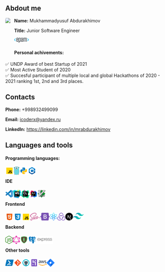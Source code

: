 ## Abdout me

<img src="https://avatars.githubusercontent.com/u/59238478?v=4" height="110" style="border-radius:10%; margin: 0 12px 0 0" align="left">

**Name:** Mukhammadyusuf Abdurakhimov

**Title:** Junior Software Engineer

<img src="./techs/epam.svg" height="16px">

#### Personal achivements:

✅ UNDP Award of best Startup of 2021 <br>
✅ Most Active Student of 2020 <br>
✅ Succesful participant of multiple local and global Hackathons of 2020 - 2021 ranking 1st, 2nd and 3rd places.

## Contacts

**Phone:** +998932499099

**Email:** icoderx@yandex.ru

**LinkedIn:** https://linkedin.com/in/mrabdurakhimov

## Languages and tools

#### Programming languages:

<img align="left" alt="JavaScript" height="26px" src="./techs/javascript.svg" />
<img align="left" alt="golang" height="26px" src="./techs/golang.svg" />
<img align="left" alt="python" height="26px" src="./techs/python.svg" />
<img align="left" alt="C++" height="26px" src="./techs/c++.svg" />
<br>

#### IDE

<img align="left" alt="Visual Studio Code" height="24px" src="./techs/vs-code.svg" />
<img align="left" alt="Webstrom" height="26px" src="./techs/webstorm.svg" />
<img align="left" alt="Webstrom" height="26px" src="./techs/clion.svg" />
<img align="left" alt="IntelliJ IDEA" height="26px" src="./techs/intellij.svg" />
<img align="left" alt="Vim" height="24px" src="./techs/vim.svg" />
<!-- <img align="left" alt="Vim" height="26px" src="./techs/vim.svg" /> -->
<br>

#### Frontend

<img align="left" alt="HTML" height="26px" src="./techs/html.svg" alt="html" />
<img align="left" alt="CSS" height="26px" src="./techs/css.svg" />
<img align="left" alt="CSS" height="26px" src="./techs/javascript.svg" />
<img align="left" alt="Sass" height="24px" src="./techs/sass.svg" />
<img align="left" alt="Bootstrap" height="24px" src="./techs/bootstrap.svg" />
<img align="left" alt="react" height="24px" src="./techs/react.svg" />
<img align="left" alt="react" height="24px" src="./techs/redux.svg" />
<img align="left" alt="NextJS" width="24px" src="./techs/nextjs.svg" />
<img align="left" alt="Tailwind" height="20px" src="./techs/tailwind.svg" />
<br>

#### Backend

<img align="left" alt="NodeJS" height="26px" src="./techs/node-js.svg" />
<img align="left" alt="GraphQL" height="26px" src="./techs/graphql.svg" />
<img align="left" alt="MongoDB" height="26px" src="./techs/mongodb.svg" />
<img align="left" alt="PostgreSQL" height="26px" src="./techs/postgres.svg" />
<img align="left" alt="express" height="26px" src="./techs/express.svg" />

<br>

#### Other tools

<img align="left" alt="Powershell" height="26px" src="./techs/powershell.svg" />
<img align="left" alt="Git" height="26px" src="./techs/git.svg" />
<img align="left" alt="GitHub" height="26px" src="./techs/github.svg" />
<img align="left" alt="Heroku" height="26px" src="./techs/heroku.svg" />
<img align="left" alt="AWS Lambda" height="26px" src="./techs/aws.svg" />
<img align="left" alt="Jira" height="26px" src="./techs/jira.svg" />
